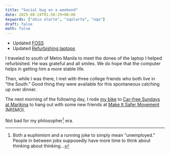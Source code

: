 ```yaml
---
title: "Social bug on a weekend"
date: 2025-08-24T01:56:29+08:00
keywords: ["ohio olarte", "oqolarte", "oqo"]
draft: false
math: false
---
```


- Updated [FOSS](/foss)
- Updated [Refurbishing laptops](/refurbishing-laptops)

I traveled to south of Metro Manila to meet the donee of the laptop I
helped refurbished. He was grateful and all smiles. We do hope that the
computer helps in getting him a more stable life.

Then, while I was there, I met with three college friends who both live in
"the South." Good thing they were available for this spontaneous
catching up over dinner.

The next morning of the following day, I rode [my bike](/50) to
[Car-free Sundays at Marikina](https://web.archive.org/web/20250725055020/https://www.rappler.com/philippines/marikina-city-launches-car-free-sundays-pedestrians-bikers/)
to hang out with some new friends at [Make It Safer Movement](https://www.instagram.com/makeitsafermovement/) (MISMO).

Not bad for my philosopher[^philo] era.

[^philo]: Both a euphimism and a running joke to simply mean
"unemployed." People in between jobs supposedly have more time to think
about thinking about thinking...
